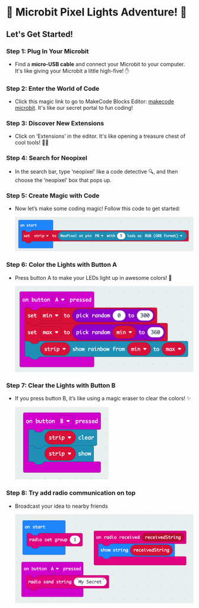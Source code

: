 
# 🌟 Microbit Pixel Lights Adventure! 🌈

## Let's Get Started!

### Step 1: Plug In Your Microbit

-   Find a **micro-USB cable** and connect your Microbit to your computer. It's like giving your Microbit a little high-five! ✋

### Step 2: Enter the World of Code

-   Click this magic link to go to MakeCode Blocks Editor: [makecode microbit](https://chat.openai.com/c/makecode.microbit.org). It's like our secret portal to fun coding!

### Step 3: Discover New Extensions

-   Click on ‘Extensions’ in the editor. It's like opening a treasure chest of cool tools! 🏴‍☠️

### Step 4: Search for Neopixel

-   In the search bar, type ‘neopixel’ like a code detective 🔍, and then choose the ‘neopixel’ box that pops up.

### Step 5: Create Magic with Code

-   Now let’s make some coding magic! Follow this code to get started:
    
    ![Init code](imgs/init_led.png)
    

### Step 6: Color the Lights with Button A

-   Press button A to make your LEDs light up in awesome colors! 🌈
    
    ![Set color](imgs/set_color.png)
    

### Step 7: Clear the Lights with Button B

-   If you press button B, it’s like using a magic eraser to clear the colors! ✨
    
    ![Clear color](imgs/clear_color.png)

### Step 8: Try add radio communication on top

-   Broadcast your idea to nearby friends

    ![Radio](imgs/radio.png)
